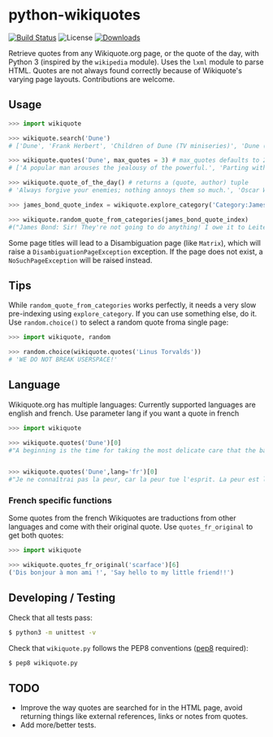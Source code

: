 # python-wikiquotes
[![Build Status](https://travis-ci.org/federicotdn/python-wikiquotes.svg?branch=travis)](https://travis-ci.org/federicotdn/python-wikiquotes)
![License](https://pypip.in/license/wikiquote/badge.svg?style=flat)
[![Downloads](https://pypip.in/download/wikiquote/badge.svg?style=flat)](https://pypi.python.org/pypi/wikiquote)

Retrieve quotes from any Wikiquote.org page, or the quote of the day, with Python 3 (inspired by the `wikipedia` module).  Uses the `lxml` module to parse HTML.  Quotes are not always found correctly because of Wikiquote's varying page layouts.  Contributions are welcome.

## Usage
```python
>>> import wikiquote

>>> wikiquote.search('Dune')
# ['Dune', 'Frank Herbert', 'Children of Dune (TV miniseries)', 'Dune (film)', 'Dune (TV miniseries)']

>>> wikiquote.quotes('Dune', max_quotes = 3) # max_quotes defaults to 20
# ['A popular man arouses the jealousy of the powerful.', 'Parting with friends is a sadness. A place is only a place.', 'Hope clouds observation.']

>>> wikiquote.quote_of_the_day() # returns a (quote, author) tuple
# 'Always forgive your enemies; nothing annoys them so much.', 'Oscar Wilde'

>>> james_bond_quote_index = wikiquote.explore_category('Category:James Bond 007')

>>> wikiquote.random_quote_from_categories(james_bond_quote_index)
#("James Bond: Sir! They're not going to do anything! I owe it to Leiter. He's put his life on the line for me many times.", 'License to Kill')

```

Some page titles will lead to a Disambiguation page (like `Matrix`), which will raise a `DisambiguationPageException` exception.  If the page does not exist, a `NoSuchPageException` will be raised instead.

## Tips
While `random_quote_from_categories` works perfectly, it needs a very slow pre-indexing using `explore_category`. If you can use something else, do it.
Use `random.choice()` to select a random quote froma single page:
```python
>>> import wikiquote, random

>>> random.choice(wikiquote.quotes('Linus Torvalds'))
# 'WE DO NOT BREAK USERSPACE!'
```

## Language
Wikiquote.org has multiple languages:
Currently supported languages are english and french.
Use parameter lang if you want a quote in french
```python
>>> import wikiquote

>>> wikiquote.quotes('Dune')[0]
#"A beginning is the time for taking the most delicate care that the balances are correct. This every sister of the Bene Gesserit knows. To begin your study of the life of Muad'Dib, then take care that you first place him in his time: born in the 57th year of the Padishah Emperor, Shaddam IV. And take the most special care that you locate Muad'Dib in his place: the planet Arrakis. Do not be deceived by the fact that he was born on Caladan and lived his first fifteen years there. Arrakis, the planet known as Dune, is forever his place."


>>> wikiquote.quotes('Dune',lang='fr')[0]
#"Je ne connaîtrai pas la peur, car la peur tue l'esprit. La peur est la petite mort qui conduit à l'oblitération totale. J'affronterai ma peur. Je lui permettrai de passer sur moi, au travers de moi. Et lorsqu'elle sera passée, je tournerai mon œil intérieur sur son chemin. Et là où elle sera passée, il n'y aura plus rien. Rien que moi."
```

### French specific functions
Some quotes from the french Wikiquotes are traductions from other languages and come with their original quote.
Use `quotes_fr_original` to get both quotes:
```python
>>> import wikiquote

>>> wikiquote.quotes_fr_original('scarface')[6]
('Dis bonjour à mon ami !', 'Say hello to my little friend!!')
```
## Developing / Testing
Check that all tests pass:
```bash
$ python3 -m unittest -v
```
Check that `wikiquote.py` follows the PEP8 conventions ([pep8](https://github.com/jcrocholl/pep8) required):
```bash
$ pep8 wikiquote.py
```

## TODO
- Improve the way quotes are searched for in the HTML page, avoid returning things like external references, links or notes from quotes.
- Add more/better tests.
